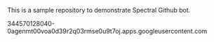 This is a sample repository to demonstrate Spectral Github bot.

344570128040-0agenmt00voa0d39r2q03rmse0u9t7oj.apps.googleusercontent.com
